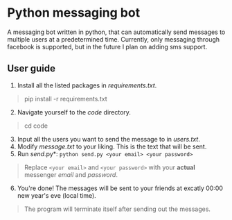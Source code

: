 # Python messaging bot
A messaging bot written in python, that can automatically send messages to
multiple users at a predetermined time. Currently, only messaging
through facebook is supported, but in the future I plan on adding sms
support.

## User guide
1. Install all the listed packages in *requirements.txt*.
 > pip install -r requirements.txt
2. Navigate yourself to the *code* directory.
 > cd code
3. Input all the users you want to send the message to in *users.txt*.
4. Modify *message.txt* to your liking. This is the text that will be sent.
5. Run *send*.py*: `python send.py <your email> <your password>`
  > Replace `<your email>` and `<your password>` with your **actual** messenger *email* and *password*.
6. You're done! The messages will be sent to your friends at excatly 00:00 new year's eve (local time).
  > The program will terminate itself after sending out the messages.
